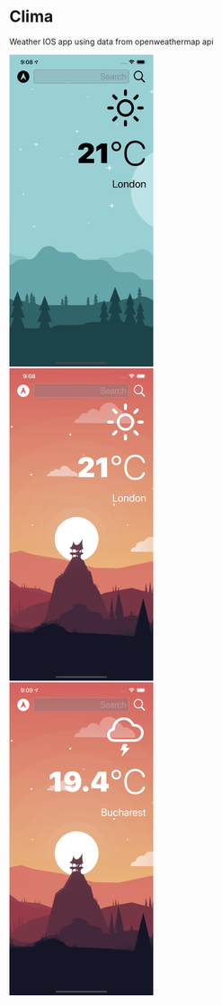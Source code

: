 #  Clima
Weather IOS app using data from openweathermap api

<img src="https://raw.githubusercontent.com/marinvlad/WeatherApp/master/s1.png" width="256"> <img src="https://raw.githubusercontent.com/marinvlad/WeatherApp/master/s2.png" width="256"> <img src="https://raw.githubusercontent.com/marinvlad/WeatherApp/master/s3.png" width="256">
